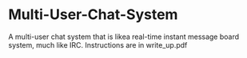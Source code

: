 # Multi-User-Chat-System
A multi-user chat system that is likea real-time instant message board system, much like IRC.
Instructions are in write_up.pdf
